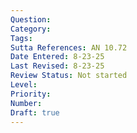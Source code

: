 ```yaml
---
Question: 
Category: 
Tags: 
Sutta References: AN 10.72
Date Entered: 8-23-25
Last Revised: 8-23-25
Review Status: Not started
Level: 
Priority: 
Number: 
Draft: true
---
```


